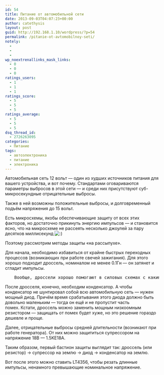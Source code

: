 ```yaml
---
id: 54
title: Питание от автомобильной сети
date: 2013-09-03T04:07:23+00:00
author: catethysis
layout: post
guid: http://192.168.1.10/wordpress/?p=54
permalink: /pitanie-ot-avtomobilnoy-seti/
notely:
  - 
  - 
  - 
wp_noextrenallinks_mask_links:
  - 0
  - 0
  - 0
ratings_users:
  - 1
  - 1
  - 1
ratings_score:
  - 5
  - 5
  - 5
ratings_average:
  - 5
  - 5
  - 5
dsq_thread_id:
  - 2726263095
categories:
  - Питание
tags:
  - автоэлектроника
  - питание
  - электроника
---
```

Автомобильная сеть 12 вольт &#8212; один из худших источников питания для вашего устройства, и вот почему. Стандартами оговариваются параметры выбросов в этой сети &#8212; и среди них присутствуют суб-микросекундные отрицательные выбросы.
  
Также в ней возможны положительные выбросы, и долговременный подъём напряжения до 15 вольт.

Есть микросхемы, якобы обеспечивающие защиту от всех этих факторов, но достаточно прикинуть энергию импульсов &#8212; и становится ясно, что на микросхеме не рассеять несколько джоулей за пару десятков миллисекунд <img src="http://catethysis.ru/wp-includes/images/smilies/icon_smile.gif" alt=":)" class="wp-smiley" />
  
Поэтому рассмотрим методы защиты &#171;на рассыпухе&#187;.

<!--more-->

Для начала, необходимо избавиться от крайне быстрых переходных процессов (возникающих при работе свечей зажигания). Для этого хорошо подходит дроссель, номиналом не менее 0.1Гн &#8212; он затянет и сгладит импульсы.

<pre style="padding-left: 30px;">Вообще, дроссели хорошо помогают в силовых схемах с какими-то источниками помех - однажды я делал автогенератор на мощных полевых транзисторах, и он не работал от аккумулятора - входил в какой-то странный режим и пищал. Осциллографа тогда у меня не было, поэтому искал неисправность методом тыка. Небольшой дроссель (30 витков на феррите толщиной с карандаш) на проводе питания полностью решил проблему.</pre>

После дросселя, конечно, необходим конденсатор. А чтобы конденсатор не шунтировал собой всю автомобильную сеть &#8212; нужен мощный диод. Причём время срабатывания этого диода должно быть довольно маленьким &#8212; тогда он ещё и не пропустит часть помех. Кстати, дроссель можно заменить мощным низкоомным резистором &#8212; защищать от помех будет хуже, но это решение гораздо дешевле и проще.

Далее, отрицательные выбросы средней длительности (возникают при работе генератора). От них можно защититься супрессором на напряжение 18В &#8212; 1.5KE18A.

Таким образом, первый бастион защиты выглядит так: дроссель (или резистор) -> супрессор на землю -> диод -> конденсатор на землю.

Вот после этого можно ставить LT4356, чтобы резать длинные импульсы, ненамного превышающие номинальное напряжение.